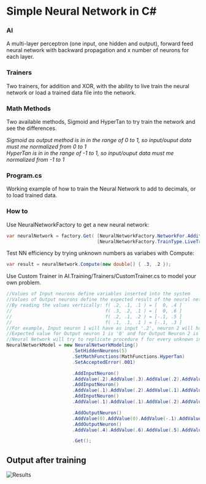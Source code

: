 # Simple Neural Network in C#
### AI
A multi-layer perceptron (one input, one hidden and output), forward feed neural network with backward propagation and x number of neurons for each layer.
### Trainers
Two trainers, for addition and XOR, with the ability to live train the neural network or load a trained data file into the network.
### Math Methods
Two available methods, Sigmoid and HyperTan to try train the network and see the differences.

_Sigmoid as output method is in in the range of 0 to 1, so input/ouput data must me normalized  from 0 to 1_<br />
_HyperTan is in in the range of -1 to 1, so input/ouput data must me normalized from -1 to 1_

### Program.cs
Working example of how to train the Neural Network to add to decimals, or to load trained data.
### How to
Use NeuralNetworkFactory to get a new neural network:
```csharp
var neuralNetwork = factory.Get( [NeuralNetworkFactory.NetworkFor.Addition | NeuralNetworkFactory.NetworkFor.XOR | NeuralNetworkFactory.NetworkFor.Custom], 
                                 [NeuralNetworkFactory.TrainType.LiveTraining | NeuralNetworkFactory.NetworkFor.Trained] );
```
Test NN efficiency by trying unknown numbers as variabes with Compute:
```csharp
var result = neuralNetwork.Compute(new double[] { .3, .2 });
```
Use Custom Trainer in AI.Training/Trainers/CustomTrainer.cs to model your own problem.
```csharp
//Values of Input neurons define variables inserted into the system
//Values of Output neurons define the expected result of the neural network
//By reading the values vertically: f( .2, .1, .1 ) = [  0, .4 ] 
//                                  f( .3, .2, .1 ) = [  0, .6 ]
//                                  f( .2, .1, .2 ) = [-.1, .5 ]
//                                  f( .1, .1, .1 ) = [-.1, .3 ]
//For example, Input neuron 1 will have as input '.2', neuron 2 will have '.1', and neuron 3 will have '.1'
//Expected value for Output neuron 1 is '0' and for Output Neuron 2 is '.4'
//Neural Network will try to replicate procedure f for every unknown input. That's what NN do :)
NeuralNetworkModel = new NeuralNetworkModeling()
						.SetHiddenNeurons(5)                                //Set the number of hidden neurons
						.SetMathFunctions(MathFunctions.HyperTan)           //Set the algorithms to be used 
						.SetAcceptedError(.001)                             //Set accepted error for the train session to complete

						.AddInputNeuron()                                   //Add Input Neuron 1
						.AddValue(.2).AddValue(.3).AddValue(.2).AddValue(.1)//Add values for the Input Neuron 1
						.AddInputNeuron()                                   //Add Input Neuron 2
						.AddValue(.1).AddValue(.2).AddValue(.1).AddValue(.1)//Add values for the Input Neuron 2
						.AddInputNeuron()                                   //Add an Input Neuron 3
						.AddValue(.1).AddValue(.1).AddValue(.2).AddValue(.1)//Add values for the Input Neuron 3

						.AddOutputNeuron()                                  //Add Output Neuron 1
						.AddValue(0).AddValue(0).AddValue(-.1).AddValue(-.1)//Add Expected values for the Output Neuron 1
						.AddOutputNeuron()                                  //Add Output Neuron 2
						.AddValue(.4).AddValue(.6).AddValue(.5).AddValue(.3)//Add Expected values for the Output Neuron 2

						.Get();                                             //Get the model
```

## Output after training
![Results](https://raw.githubusercontent.com/georgekosmidis/SimpleNeuralNetwork/master/README/Capture.PNG)

